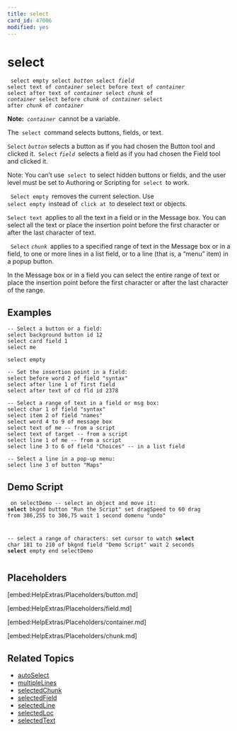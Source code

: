 ```yaml
---
title: select
card_id: 47006
modified: yes
---
```


# select

<code><pre>
select empty
select <i>button</i>
select <i>field</i>
select text of <i>container</i>
select before text of <i>container</i>
select after text of <i>container</i>
select <i>chunk</i> of <i>container</i>
select before <i>chunk</i> of <i>container</i>
select after <i>chunk</i> of <i>container</i>
</pre></code>


<b>Note:</b><code> <i>container</i> </code>cannot be a variable.

The<code> select </code>command selects buttons, fields, or text.

<code>Select</code> <i><code>button</i></code>  selects a button as if you had chosen the Button tool and clicked it.<code> Select</code> <i><code>field</i> </code>selects a field as if you had chosen the Field tool and clicked it.

Note: You can’t use<code> select </code>to select hidden buttons or fields, and the user level must be set to Authoring or Scripting for<code> select </code>to work.

<code> Select empty </code>removes the current selection.  Use<code> select empty </code>instead of<code> click at </code>to deselect text or objects.

<code>Select text </code>applies to all the text in a field or in the Message box. You can select all the text or place the insertion point before the first character or after the last character of text.

<code> Select</code> <i><code>chunk</i> </code>applies to a specified range of text in the Message box or in a field, to one or more lines in a list field, or to a line (that is, a “menu” item) in a popup button.

In the Message box or in a field you can select the entire range of text or place the insertion point before the first character or after the last character of the range.

## Examples

```
-- Select a button or a field:
select background button id 12
select card field 1
select me

select empty

-- Set the insertion point in a field:
select before word 2 of field "syntax"
select after line 1 of first field
select after text of cd fld id 2378 

-- Select a range of text in a field or msg box:
select char 1 of field "syntax"
select item 2 of field "names"
select word 4 to 9 of message box
select text of me -- from a script
select text of target -- from a script
select line 1 of me -- from a script
select line 3 to 6 of field "Choices" -- in a list field

-- Select a line in a pop-up menu:
select line 3 of button "Maps"
```

## Demo Script

<code><pre>
on selectDemo
  -- select an object and move it:
  <b>select</b> bkgnd button "Run the Script"
  set dragSpeed to 60
  drag from 386,255 to 386,75
  wait 1 second
  domenu "undo"
 

  -- select a range of characters:
  set cursor to watch
  <b>select</b> char 181 to 210 of bkgnd field "Demo Script"
  wait 2 seconds
  <b>select</b> empty
end selectDemo
</pre></code>

## Placeholders

[embed:HelpExtras/Placeholders/button.md]

[embed:HelpExtras/Placeholders/field.md]

[embed:HelpExtras/Placeholders/container.md]

[embed:HelpExtras/Placeholders/chunk.md]

## Related Topics

* [autoSelect](/HyperTalkReference/properties/autoSelect)
* [multipleLines](/HyperTalkReference/properties/multipleLines)
* [selectedChunk](/HyperTalkReference/functions/selectedChunk)
* [selectedField](/HyperTalkReference/functions/selectedField)
* [selectedLine](/HyperTalkReference/functions/selectedLine)
* [selectedLoc](/HyperTalkReference/functions/selectedLoc)
* [selectedText](/HyperTalkReference/functions/selectedText)
